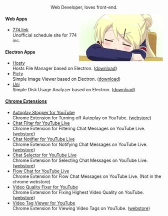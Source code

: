 <!-- markdownlint-disable MD033 MD041 -->

<p align="center">Web Developer, loves front-end.</p>

<img align="right" src="https://github.com/fiahfy/fiahfy/blob/master/karen.gif?raw=true" height="150" />

#### Web Apps

- [774.link](https://774-link.vercel.app/)  
  Unofficial schedule site for 774 inc.

#### Electron Apps

- [Hosty](https://github.com/fiahfy/hosty)  
  Hosts File Manager based on Electron. ([download](download_hosty))
- [Picty](https://github.com/fiahfy/picty)  
  Simple Image Viewer based on Electron. ([download](download_picty))
- [Uni](https://github.com/fiahfy/uni)  
  Simple Disk Usage Analyzer based on Electron. ([download](download_uni))

#### [Chrome Extensions](webstore)

- [Autoplay Stopper for YouTube](https://github.com/fiahfy/youtube-autoplay-stopper)  
  Chrome Extension for Turning off Autoplay on YouTube. ([webstore](webstore_youtube-autoplay-stopper))
- [Chat Filter for YouTube Live](https://github.com/fiahfy/youtube-live-chat-filter)  
  Chrome Extension for Filtering Chat Messages on YouTube Live. ([webstore](webstore_youtube-live-chat-filter))
- [Chat Notifier for YouTube Live](https://github.com/fiahfy/youtube-live-chat-notifier)  
  Chrome Extension for Notifying Chat Messages on YouTube Live. ([webstore](webstore_youtube-live-chat-notifier))
- [Chat Selector for YouTube Live](https://github.com/fiahfy/youtube-live-chat-selector)  
  Chrome Extension for Selecting Chat Messages on YouTube Live. ([webstore](webstore_youtube-live-chat-selector))
- [Flow Chat for YouTube Live](https://github.com/fiahfy/youtube-live-chat-flow)  
  Chrome Extension for Flow Chat Messages on YouTube Live. (Not in the chrome webstore)
- [Video Quality Fixer for YouTube](https://github.com/fiahfy/youtube-video-quality-fixer)  
  Chrome Extension for Fixing Highest Video Quality on YouTube. ([webstore](webstore_youtube-video-quality-fixer))
- [Video Tag Viewer for YouTube](https://github.com/fiahfy/youtube-video-tag-viewer)  
  Chrome Extension for Viewing Video Tags on YouTube. ([webstore](webstore_youtube-video-tag-viewer))

[download_hosty]: https://github.com/fiahfy/hosty/releases
[download_picty]: https://github.com/fiahfy/picty/releases
[download_uni]: https://github.com/fiahfy/uni/releases
[webstore]: https://chrome.google.com/webstore/search/fiahfy?_category=extensions
[webstore_youtube-autoplay-stopper]: https://chrome.google.com/webstore/detail/autoplay-stopper-for-yout/nllpbgemclgokfdjneckdfnhjpigolko
[webstore_youtube-live-chat-filter]: https://chrome.google.com/webstore/detail/chat-filter-for-youtube-l/jalcplhakmckbmlbidmbmpaegcpbejog
[webstore_youtube-live-chat-notifier]: https://chrome.google.com/webstore/detail/chat-notifier-for-youtube/comcgfpdgcmplihamnpfehmmgablmenl
[webstore_youtube-live-chat-selector]: https://chrome.google.com/webstore/detail/youtube-live-chat-filter/elgbmlibcejchmmfkngbdpdmejbajkll
[webstore_youtube-video-quality-fixer]: https://chrome.google.com/webstore/detail/video-quality-fixer-for-y/lachijbhhoeimcnjncfhhpmgfgcoagha
[webstore_youtube-video-tag-viewer]: https://chrome.google.com/webstore/detail/video-tag-viewer-for-yout/gcbndmenkdcbihmachfnhjfbbkgkmeog
